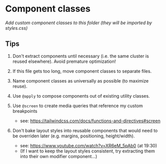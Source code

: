 # Component classes

_Add custom component classes to this folder (they will be imported by styles.css)_

## Tips

1. Don't extract components until necessary (i.e. the same cluster is reused elsewhere). Avoid premature optimization!

2. If this file gets too long, move component classes to separate files.

3. Name component classes as universally as possible (to maximize reuse).

4. Use `@apply` to compose components out of existing utility classes.

5. Use `@screen` to create media queries that reference my custom breakpoints

   * see: https://tailwindcss.com/docs/functions-and-directives#screen

6. Don't bake layout styles into reusable components that would need to be overriden later (e.g. margins, positioning, height/width).

   * see: https://www.youtube.com/watch?v=XR6eM_5pAb0 (at 19:30)
   * (If I want to keep the layout styles consistent, try extracting them into their own modifier component...)
